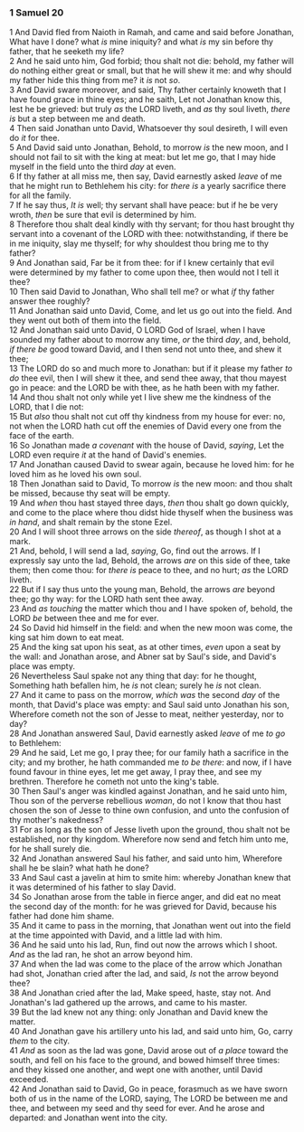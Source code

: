 ### 1 Samuel 20

1 And David fled from Naioth in Ramah, and came and said before Jonathan, What have I done? what *is* mine iniquity? and what *is* my sin before thy father, that he seeketh my life?  
2 And he said unto him, God forbid; thou shalt not die: behold, my father will do nothing either great or small, but that he will shew it me: and why should my father hide this thing from me? it *is* not *so*.  
3 And David sware moreover, and said, Thy father certainly knoweth that I have found grace in thine eyes; and he saith, Let not Jonathan know this, lest he be grieved: but truly *as* the LORD liveth, and *as* thy soul liveth, *there is* but a step between me and death.  
4 Then said Jonathan unto David, Whatsoever thy soul desireth, I will even do *it* for thee.  
5 And David said unto Jonathan, Behold, to morrow *is* the new moon, and I should not fail to sit with the king at meat: but let me go, that I may hide myself in the field unto the third *day* at even.  
6 If thy father at all miss me, then say, David earnestly asked *leave* of me that he might run to Bethlehem his city: for *there is* a yearly sacrifice there for all the family.  
7 If he say thus, *It is* well; thy servant shall have peace: but if he be very wroth, *then* be sure that evil is determined by him.  
8 Therefore thou shalt deal kindly with thy servant; for thou hast brought thy servant into a covenant of the LORD with thee: notwithstanding, if there be in me iniquity, slay me thyself; for why shouldest thou bring me to thy father?  
9 And Jonathan said, Far be it from thee: for if I knew certainly that evil were determined by my father to come upon thee, then would not I tell it thee?  
10 Then said David to Jonathan, Who shall tell me? or what *if* thy father answer thee roughly?  
11 And Jonathan said unto David, Come, and let us go out into the field. And they went out both of them into the field.  
12 And Jonathan said unto David, O LORD God of Israel, when I have sounded my father about to morrow any time, *or* the third *day*, and, behold, *if there be* good toward David, and I then send not unto thee, and shew it thee;  
13 The LORD do so and much more to Jonathan: but if it please my father *to do* thee evil, then I will shew it thee, and send thee away, that thou mayest go in peace: and the LORD be with thee, as he hath been with my father.  
14 And thou shalt not only while yet I live shew me the kindness of the LORD, that I die not:  
15 But *also* thou shalt not cut off thy kindness from my house for ever: no, not when the LORD hath cut off the enemies of David every one from the face of the earth.  
16 So Jonathan made *a covenant* with the house of David, *saying*, Let the LORD even require *it* at the hand of David's enemies.  
17 And Jonathan caused David to swear again, because he loved him: for he loved him as he loved his own soul.  
18 Then Jonathan said to David, To morrow *is* the new moon: and thou shalt be missed, because thy seat will be empty.  
19 And *when* thou hast stayed three days, *then* thou shalt go down quickly, and come to the place where thou didst hide thyself when the business was *in hand*, and shalt remain by the stone Ezel.  
20 And I will shoot three arrows on the side *thereof*, as though I shot at a mark.  
21 And, behold, I will send a lad, *saying*, Go, find out the arrows. If I expressly say unto the lad, Behold, the arrows *are* on this side of thee, take them; then come thou: for *there is* peace to thee, and no hurt; *as* the LORD liveth.  
22 But if I say thus unto the young man, Behold, the arrows *are* beyond thee; go thy way: for the LORD hath sent thee away.  
23 And *as touching* the matter which thou and I have spoken of, behold, the LORD *be* between thee and me for ever.  
24 So David hid himself in the field: and when the new moon was come, the king sat him down to eat meat.  
25 And the king sat upon his seat, as at other times, *even* upon a seat by the wall: and Jonathan arose, and Abner sat by Saul's side, and David's place was empty.  
26 Nevertheless Saul spake not any thing that day: for he thought, Something hath befallen him, he *is* not clean; surely he *is* not clean.  
27 And it came to pass on the morrow, *which was* the second *day* of the month, that David's place was empty: and Saul said unto Jonathan his son, Wherefore cometh not the son of Jesse to meat, neither yesterday, nor to day?  
28 And Jonathan answered Saul, David earnestly asked *leave* of me *to go* to Bethlehem:  
29 And he said, Let me go, I pray thee; for our family hath a sacrifice in the city; and my brother, he hath commanded me *to be there*: and now, if I have found favour in thine eyes, let me get away, I pray thee, and see my brethren. Therefore he cometh not unto the king's table.  
30 Then Saul's anger was kindled against Jonathan, and he said unto him, Thou son of the perverse rebellious *woman*, do not I know that thou hast chosen the son of Jesse to thine own confusion, and unto the confusion of thy mother's nakedness?  
31 For as long as the son of Jesse liveth upon the ground, thou shalt not be established, nor thy kingdom. Wherefore now send and fetch him unto me, for he shall surely die.  
32 And Jonathan answered Saul his father, and said unto him, Wherefore shall he be slain? what hath he done?  
33 And Saul cast a javelin at him to smite him: whereby Jonathan knew that it was determined of his father to slay David.  
34 So Jonathan arose from the table in fierce anger, and did eat no meat the second day of the month: for he was grieved for David, because his father had done him shame.  
35 And it came to pass in the morning, that Jonathan went out into the field at the time appointed with David, and a little lad with him.  
36 And he said unto his lad, Run, find out now the arrows which I shoot. *And* as the lad ran, he shot an arrow beyond him.  
37 And when the lad was come to the place of the arrow which Jonathan had shot, Jonathan cried after the lad, and said, *Is* not the arrow beyond thee?  
38 And Jonathan cried after the lad, Make speed, haste, stay not. And Jonathan's lad gathered up the arrows, and came to his master.  
39 But the lad knew not any thing: only Jonathan and David knew the matter.  
40 And Jonathan gave his artillery unto his lad, and said unto him, Go, carry *them* to the city.  
41 *And* as soon as the lad was gone, David arose out of *a place* toward the south, and fell on his face to the ground, and bowed himself three times: and they kissed one another, and wept one with another, until David exceeded.  
42 And Jonathan said to David, Go in peace, forasmuch as we have sworn both of us in the name of the LORD, saying, The LORD be between me and thee, and between my seed and thy seed for ever. And he arose and departed: and Jonathan went into the city.  
